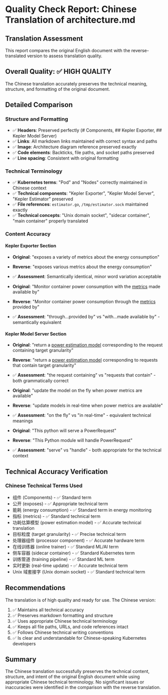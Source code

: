 # Quality Check Report: Chinese Translation of architecture.md

## Translation Assessment

This report compares the original English document with the reverse-translated version to assess translation quality.

## Overall Quality: ✅ HIGH QUALITY

The Chinese translation accurately preserves the technical meaning, structure, and formatting of the original document.

## Detailed Comparison

### Structure and Formatting

- ✅ **Headers**: Preserved perfectly (# Components, ## Kepler Exporter, ## Kepler Model Server)
- ✅ **Links**: All markdown links maintained with correct syntax and paths
- ✅ **Image**: Architecture diagram reference preserved exactly
- ✅ **Code elements**: Backticks, file paths, and socket paths preserved
- ✅ **Line spacing**: Consistent with original formatting

### Technical Terminology

- ✅ **Kubernetes terms**: "Pod" and "Nodes" correctly maintained in Chinese context
- ✅ **Technical components**: "Kepler Exporter", "Kepler Model Server", "Kepler Estimator" preserved
- ✅ **File references**: `estimator.go`, `/tmp/estimator.sock` maintained exactly
- ✅ **Technical concepts**: "Unix domain socket", "sidecar container", "main container" properly translated

### Content Accuracy

#### Kepler Exporter Section

- **Original**: "exposes a variety of metrics about the energy consumption"
- **Reverse**: "exposes various metrics about the energy consumption"
- ✅ **Assessment**: Semantically identical, minor word variation acceptable

- **Original**: "Monitor container power consumption with the [metrics](metrics.md) made available by"
- **Reverse**: "Monitor container power consumption through the [metrics](metrics.md) provided by"
- ✅ **Assessment**: "through...provided by" vs "with...made available by" - semantically equivalent

#### Kepler Model Server Section

- **Original**: "return a [power estimation model](../kepler_model_server/power_estimation.md) corresponding to the request containing target granularity"
- **Reverse**: "return a [power estimation model](../kepler_model_server/power_estimation.md) corresponding to requests that contain target granularity"
- ✅ **Assessment**: "the request containing" vs "requests that contain" - both grammatically correct

- **Original**: "update the model on the fly when power metrics are available"
- **Reverse**: "update models in real-time when power metrics are available"
- ✅ **Assessment**: "on the fly" vs "in real-time" - equivalent technical meanings

- **Original**: "This python will serve a PowerRequest"
- **Reverse**: "This Python module will handle PowerRequest"
- ✅ **Assessment**: "serve" vs "handle" - both appropriate for the technical context

## Technical Accuracy Verification

### Chinese Technical Terms Used

- 组件 (Components) - ✅ Standard term
- 公开 (exposes) - ✅ Appropriate technical term
- 能耗 (energy consumption) - ✅ Standard term in energy monitoring
- 指标 (metrics) - ✅ Standard technical term
- 功耗估算模型 (power estimation model) - ✅ Accurate technical translation
- 目标粒度 (target granularity) - ✅ Precise technical term
- 处理器组件 (processor component) - ✅ Accurate hardware term
- 在线训练器 (online trainer) - ✅ Standard ML/AI term
- 侧车容器 (sidecar container) - ✅ Standard Kubernetes term
- 训练管道 (training pipeline) - ✅ Standard ML term
- 实时更新 (real-time update) - ✅ Accurate technical term
- Unix 域套接字 (Unix domain socket) - ✅ Standard technical term

## Recommendations

The translation is of high quality and ready for use. The Chinese version:

1. ✅ Maintains all technical accuracy
2. ✅ Preserves markdown formatting and structure
3. ✅ Uses appropriate Chinese technical terminology
4. ✅ Keeps all file paths, URLs, and code references intact
5. ✅ Follows Chinese technical writing conventions
6. ✅ Is clear and understandable for Chinese-speaking Kubernetes developers

## Summary

The Chinese translation successfully preserves the technical content, structure, and intent of the original English document while using appropriate Chinese technical terminology. No significant issues or inaccuracies were identified in the comparison with the reverse translation.
